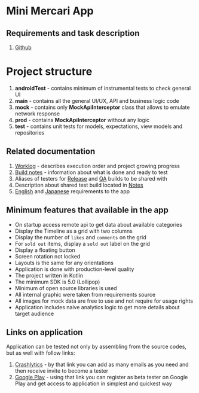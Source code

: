 # Mini Mercari App
## Requirements and task description
1. [Github](https://github.com/m-rec/34f19aca0d38e5f286b4da11b5aabd9aa3573cf3)

# Project structure
1. **androidTest** - contains minimum of instrumental tests to check general UI
2. **main** - contains all the general UI/UX, API and business logic code
3. **mock** - contains only **MockApiInterceptor** class that allows to emulate network response
4. **prod** - contains **MockApiInterceptor** without any logic
5. **test** - contains unit tests for models, expectations, view models and repositories

## Related documentation
1. [Worklog](docs/worklog.md) - describes execution order and project growing progress
2. [Build notes](app/destribution.notes) - information about what is done and ready to test
3. Aliases of testers for [Release](app/distribution-release.testers) and [QA](distribution-qa.testers) builds to be shared with
4. Description about shared test build located in [Notes](app/distribution.notes)
5. [English](docs/SKILL_TEST.en.md) and [Japanese](SKILL_TEST.ja.md) requirements to the app

## Minimum features that available in the app
* On startup access remote api to get data about available categories
* Display the Timeline as a grid with two columns
* Display the number of `likes` and `comments` on the grid
* For `sold out` items, display a `sold out` label on the grid
* Display a floating button
* Screen rotation not locked
* Layouts is the same for any orientations
* Application is done with production-level quality
* The project written in Kotlin
* The minimum SDK is 5.0 (Lollipop)
* Minimum of open source libraries is used
* All internal graphic were taken from requirements source
* All images for mock data are free to use and not require for usage rights
* Application includes naive analytics logic to get more details about target audience

## Links on application
Application can be tested not only by assembling from the source codes,
    but as well with follow links:
1. [Crashlytics](https://betas.to/pfrfGD5k) - by that link you can add as many emails as you need
    and then receive invite to become a tester
2. [Google Play](https://play.google.com/apps/testing/tregub.miniMercariApp) - using that link you can register as beta tester on Google Play
    and get access to application in simplest and quickest way